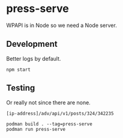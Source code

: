 # press-serve
WPAPI is in Node so we need a Node server.

## Development
Better logs by default.

`npm start`

## Testing
Or really not since there are none.

```
[ip-address]/adv/api/v1/posts/324/342235
```


```
podman build . --tag=press-serve
podman run press-serve
```
